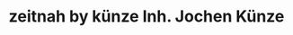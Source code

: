 ---
title: "zeitnah by künze Inh. Jochen Künze"
url: /bad-saeckingen/zeitnah-by-kuenze-inh-jochen-kuenze/
shop: Schmuck
---